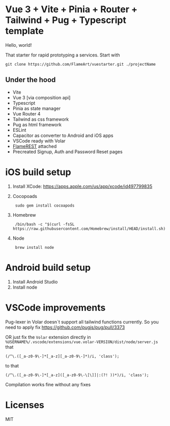 # Vue 3 + Vite + Pinia + Router + Tailwind + Pug + Typescript template

Hello, world!

That starter for rapid prototyping a services. Start with

    git clone https://github.com/FlameArt/vuestarter.git ./projectName

## Under the hood

* Vite
* Vue 3 [via composition api]
* Typescript
* Pinia as state manager
* Vue Router 4
* Tailwind as css framework
* Pug as html framework
* ESLint
* Capacitor as converter to Android and iOS apps
* VSCode ready with Volar
* [FlameREST](https://github.com/FlameArt/auto-rest-template-yii2) attached
* Precreated Signup, Auth and Password Reset pages

# iOS build setup

1. Install XCode: https://apps.apple.com/us/app/xcode/id497799835
2. Cocopoads

        sudo gem install cocoapods
3. Homebrew
   
        /bin/bash -c "$(curl -fsSL https://raw.githubusercontent.com/Homebrew/install/HEAD/install.sh)"
4. Node

        brew install node

# Android build setup

1. Install Android Studio
2. Install node


# VSCode improvements

Pug-lexer in Volar doesn`t support all tailwind functions currently. So you need to apply fix https://github.com/pugjs/pug/pull/3373

OR just fix the `Volar` extension directly in `%USERNAME%/.vscode/extensions/vue.volar-VERSION/dist/node/server.js` that

    (/^\.([_a-z0-9\-]*[_a-z][_a-z0-9\-]*)/i, 'class');

to that

    (/^\.([_a-z0-9\-]*[_a-z]([_a-z0-9\-\[\]]|:(?! ))*)/i, 'class');

Compilation works fine without any fixes

# Licenses
MIT
